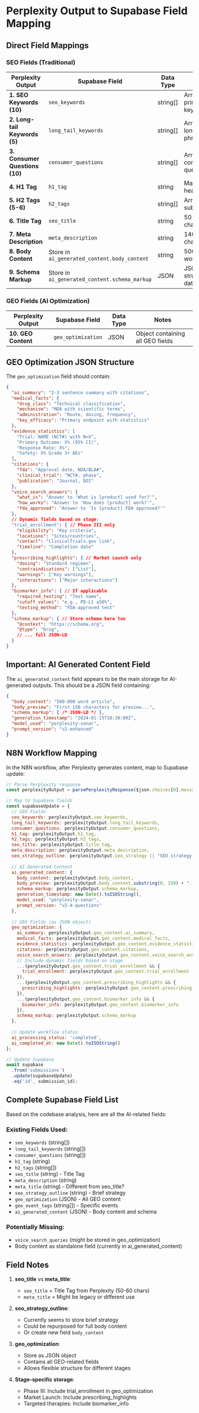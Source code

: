# Perplexity Output to Supabase Field Mapping

## Direct Field Mappings

### SEO Fields (Traditional)
| Perplexity Output | Supabase Field | Data Type | Notes |
|-------------------|----------------|-----------|-------|
| **1. SEO Keywords (10)** | `seo_keywords` | string[] | Array of 10 primary keywords |
| **2. Long-tail Keywords (5)** | `long_tail_keywords` | string[] | Array of 5 long-tail phrases |
| **3. Consumer Questions (10)** | `consumer_questions` | string[] | Array of 10 common questions |
| **4. H1 Tag** | `h1_tag` | string | Main page heading |
| **5. H2 Tags (5-6)** | `h2_tags` | string[] | Array of subheadings |
| **6. Title Tag** | `seo_title` | string | 50-60 characters |
| **7. Meta Description** | `meta_description` | string | 140-155 characters |
| **8. Body Content** | Store in `ai_generated_content.body_content` | string | 500-800 words |
| **9. Schema Markup** | Store in `ai_generated_content.schema_markup` | JSON | JSON-LD structured data |

### GEO Fields (AI Optimization)
| Perplexity Output | Supabase Field | Data Type | Notes |
|-------------------|----------------|-----------|-------|
| **10. GEO Content** | `geo_optimization` | JSON | Object containing all GEO fields |

## GEO Optimization JSON Structure

The `geo_optimization` field should contain:

```json
{
  "ai_summary": "2-3 sentence summary with citations",
  "medical_facts": {
    "drug_class": "Technical classification",
    "mechanism": "MOA with scientific terms",
    "administration": "Route, dosing, frequency",
    "key_efficacy": "Primary endpoint with statistics"
  },
  "evidence_statistics": [
    "Trial: NAME (NCT#) with N=X",
    "Primary Outcome: X% (95% CI)",
    "Response Rate: X%",
    "Safety: X% Grade 3+ AEs"
  ],
  "citations": {
    "fda": "Approval date, NDA/BLA#",
    "clinical_trial": "NCT#, phase",
    "publication": "Journal, DOI"
  },
  "voice_search_answers": {
    "what_is": "Answer to 'What is [product] used for?'",
    "how_works": "Answer to 'How does [product] work?'",
    "fda_approved": "Answer to 'Is [product] FDA approved?'"
  },
  // Dynamic fields based on stage:
  "trial_enrollment": { // Phase III only
    "eligibility": "Key criteria",
    "locations": "Sites/countries",
    "contact": "ClinicalTrials.gov link",
    "timeline": "Completion date"
  },
  "prescribing_highlights": { // Market Launch only
    "dosing": "Standard regimen",
    "contraindications": ["List"],
    "warnings": ["Key warnings"],
    "interactions": ["Major interactions"]
  },
  "biomarker_info": { // If applicable
    "required_testing": "Test name",
    "cutoff_values": "e.g., PD-L1 ≥50%",
    "testing_method": "FDA-approved test"
  },
  "schema_markup": { // Store schema here too
    "@context": "https://schema.org",
    "@type": "Drug",
    // ... full JSON-LD
  }
}
```

## Important: AI Generated Content Field

The `ai_generated_content` field appears to be the main storage for AI-generated outputs. This should be a JSON field containing:

```json
{
  "body_content": "500-800 word article",
  "body_preview": "First 150 characters for preview...",
  "schema_markup": { /* JSON-LD */ },
  "generation_timestamp": "2024-01-15T10:30:00Z",
  "model_used": "perplexity-sonar",
  "prompt_version": "v2-enhanced"
}
```

## N8N Workflow Mapping

In the N8N workflow, after Perplexity generates content, map to Supabase update:

```javascript
// Parse Perplexity response
const perplexityOutput = parsePerplexityResponse($json.choices[0].message.content);

// Map to Supabase fields
const supabaseUpdate = {
  // SEO Fields
  seo_keywords: perplexityOutput.seo_keywords,
  long_tail_keywords: perplexityOutput.long_tail_keywords,
  consumer_questions: perplexityOutput.consumer_questions,
  h1_tag: perplexityOutput.h1_tag,
  h2_tags: perplexityOutput.h2_tags,
  seo_title: perplexityOutput.title_tag,
  meta_description: perplexityOutput.meta_description,
  seo_strategy_outline: perplexityOutput.seo_strategy || "SEO strategy based on 4 core inputs",
  
  // AI Generated Content
  ai_generated_content: {
    body_content: perplexityOutput.body_content,
    body_preview: perplexityOutput.body_content.substring(0, 150) + "...",
    schema_markup: perplexityOutput.schema_markup,
    generation_timestamp: new Date().toISOString(),
    model_used: "perplexity-sonar",
    prompt_version: "v2-4-questions"
  },
  
  // GEO Fields (as JSON object)
  geo_optimization: {
    ai_summary: perplexityOutput.geo_content.ai_summary,
    medical_facts: perplexityOutput.geo_content.medical_facts,
    evidence_statistics: perplexityOutput.geo_content.evidence_statistics,
    citations: perplexityOutput.geo_content.citations,
    voice_search_answers: perplexityOutput.geo_content.voice_search_answers,
    // Include dynamic fields based on stage
    ...(perplexityOutput.geo_content.trial_enrollment && {
      trial_enrollment: perplexityOutput.geo_content.trial_enrollment
    }),
    ...(perplexityOutput.geo_content.prescribing_highlights && {
      prescribing_highlights: perplexityOutput.geo_content.prescribing_highlights
    }),
    ...(perplexityOutput.geo_content.biomarker_info && {
      biomarker_info: perplexityOutput.geo_content.biomarker_info
    }),
    schema_markup: perplexityOutput.schema_markup
  },
  
  // Update workflow status
  ai_processing_status: 'completed',
  ai_completed_at: new Date().toISOString()
};

// Update Supabase
await supabase
  .from('submissions')
  .update(supabaseUpdate)
  .eq('id', submission_id);
```

## Complete Supabase Field List

Based on the codebase analysis, here are all the AI-related fields:

### Existing Fields Used:
- `seo_keywords` (string[])
- `long_tail_keywords` (string[])
- `consumer_questions` (string[])
- `h1_tag` (string)
- `h2_tags` (string[])
- `seo_title` (string) - Title Tag
- `meta_description` (string)
- `meta_title` (string) - Different from seo_title?
- `seo_strategy_outline` (string) - Brief strategy
- `geo_optimization` (JSON) - All GEO content
- `geo_event_tags` (string[]) - Specific events
- `ai_generated_content` (JSON) - Body content and schema

### Potentially Missing:
- `voice_search_queries` (might be stored in geo_optimization)
- Body content as standalone field (currently in ai_generated_content)

## Field Notes

1. **seo_title** vs **meta_title**: 
   - `seo_title` = Title Tag from Perplexity (50-60 chars)
   - `meta_title` = Might be legacy or different use

2. **seo_strategy_outline**: 
   - Currently seems to store brief strategy
   - Could be repurposed for full body content
   - Or create new field `body_content`

3. **geo_optimization**: 
   - Store as JSON object
   - Contains all GEO-related fields
   - Allows flexible structure for different stages

4. **Stage-specific storage**:
   - Phase III: Include trial_enrollment in geo_optimization
   - Market Launch: Include prescribing_highlights
   - Targeted therapies: Include biomarker_info